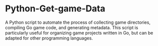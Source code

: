# Python-Get-game-Data
A Python script to automate the process of collecting game directories, compiling Go game code, and generating metadata. This script is particularly useful for organizing game projects written in Go, but can be adapted for other programming languages.
